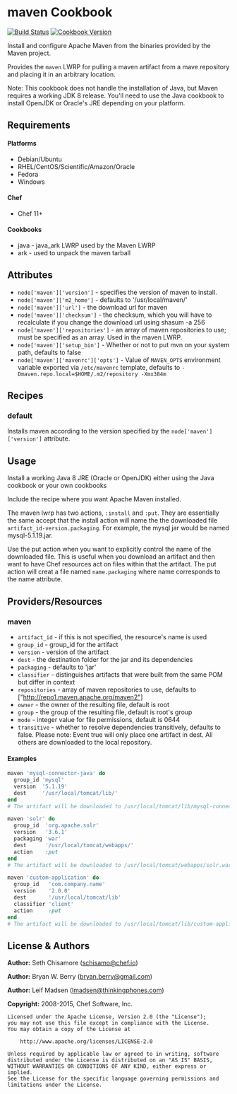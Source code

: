 maven Cookbook
==============

[![Build Status](https://travis-ci.org/chef-cookbooks/maven.svg?branch=master)](http://travis-ci.org/chef-cookbooks/maven)
[![Cookbook Version](https://img.shields.io/cookbook/v/maven.svg)](https://supermarket.chef.io/cookbooks/maven)

Install and configure Apache Maven from the binaries provided by the Maven project.

Provides the `maven` LWRP for pulling a maven artifact from a mave repository and placing it in an arbitrary location.

Note:  This cookbook does not handle the installation of Java, but Maven requires a working JDK 8 release. You'll need to use the Java cookbook to install OpenJDK or Oracle's JRE depending on your platform.

Requirements
------------
#### Platforms
- Debian/Ubuntu
- RHEL/CentOS/Scientific/Amazon/Oracle
- Fedora
- Windows

#### Chef
- Chef 11+

#### Cookbooks
- java - java_ark LWRP used by the Maven LWRP
- ark - used to unpack the maven tarball


Attributes
----------
* `node['maven']['version']` - specifies the version of maven to install.
* `node['maven']['m2_home']` - defaults to  '/usr/local/maven/'
* `node['maven']['url']` - the download url for maven
* `node['maven']['checksum']` - the checksum, which you will have to recalculate if you change the download url using shasum -a 256 <file>
* `node['maven']['repositories']` - an array of maven repositories to use; must be specified as an array. Used in the maven LWRP.
* `node['maven']['setup_bin']` - Whether or not to put mvn on your system path, defaults to false
* `node['maven']['mavenrc']['opts']` - Value of `MAVEN_OPTS` environment variable exported via `/etc/mavenrc` template, defaults to `-Dmaven.repo.local=$HOME/.m2/repository -Xmx384m`


Recipes
-------
### default
Installs maven according to the version specified by the `node['maven']['version']` attribute.

Usage
-----
Install a working Java 8 JRE (Oracle or OpenJDK) either using the Java cookbook or your own cookbooks

Include the recipe where you want Apache Maven installed.

The maven lwrp has two actions, `:install` and `:put`. They are essentially the same accept that the install action will name the the downloaded file `artifact_id-version.packaging`. For example, the mysql jar would be named mysql-5.1.19.jar.

Use the put action when you want to explicitly control the name of the downloaded file. This is useful when you download an artifact and then want to have Chef resources act on files within that the artifact. The put action will creat a file named `name.packaging` where name corresponds to the name attribute.


Providers/Resources
-------------------
### maven
- `artifact_id` - if this is not specified, the resource's name is used
- `group_id` - group_id for the artifact
- `version` - version of the artifact
- `dest` - the destination folder for the jar and its dependencies
- `packaging` - defaults to 'jar'
- `classifier` - distinguishes artifacts that were built from the same POM but differ in context
- `repositories` - array of maven repositories to use, defaults to ["http://repo1.maven.apache.org/maven2"]
- `owner` - the owner of the resulting file, default is root
- `group` - the group of the resulting file, default is root's group
- `mode` - integer value for file permissions, default is 0644
- `transitive` - whether to resolve dependencies transitively, defaults to false. Please note: Event true will only place one artifact in dest. All others are downloaded to the local repository.

#### Examples

```ruby
maven 'mysql-connector-java' do
  group_id 'mysql'
  version  '5.1.19'
  dest     '/usr/local/tomcat/lib/'
end
# The artifact will be downloaded to /usr/local/tomcat/lib/mysql-connector-java-5.1.19.jar

maven 'solr' do
  group_id  'org.apache.solr'
  version   '3.6.1'
  packaging 'war'
  dest      '/usr/local/tomcat/webapps/'
  action    :put
end
# The artifact will be downloaded to /usr/local/tomcat/webapps/solr.war

maven 'custom-application' do
  group_id   'com.company.name'
  version    '2.0.0'
  dest       '/usr/local/tomcat/lib'
  classifier 'client'
  action     :put
end
# The artifact will be downloaded to /usr/local/tomcat/lib/custom-application-2.0.0-client.jar
```


License & Authors
-----------------
**Author:** Seth Chisamore (<schisamo@chef.io>)

**Author:** Bryan W. Berry (<bryan.berry@gmail.com>)

**Author:** Leif Madsen (<lmadsen@thinkingphones.com>)

**Copyright:** 2008-2015, Chef Software, Inc.

```
Licensed under the Apache License, Version 2.0 (the "License");
you may not use this file except in compliance with the License.
You may obtain a copy of the License at

    http://www.apache.org/licenses/LICENSE-2.0

Unless required by applicable law or agreed to in writing, software
distributed under the License is distributed on an "AS IS" BASIS,
WITHOUT WARRANTIES OR CONDITIONS OF ANY KIND, either express or implied.
See the License for the specific language governing permissions and
limitations under the License.
```
